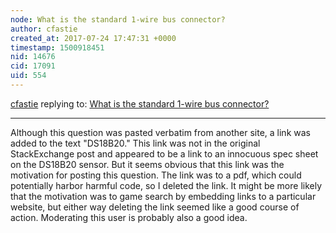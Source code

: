 ```yaml
---
node: What is the standard 1-wire bus connector?
author: cfastie
created_at: 2017-07-24 17:47:31 +0000
timestamp: 1500918451
nid: 14676
cid: 17091
uid: 554
---
```




[cfastie](../profile/cfastie) replying to: [What is the standard 1-wire bus connector?](../notes/yamadanao614/07-24-2017/what-is-the-standard-1-wire-bus-connector)

----
Although this question was pasted verbatim from another site, a link was added to the text "DS18B20." This link was not in the original StackExchange post and appeared to be a link to an innocuous spec sheet on the DS18B20 sensor. But it seems obvious that this link was the motivation for posting this question. The link was to a pdf, which could potentially harbor harmful code, so I deleted the link. It might be more likely that the motivation was to game search by embedding links to a particular website, but either way deleting the link seemed like a good course of action. Moderating this user is probably also a good idea.